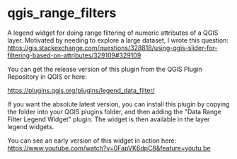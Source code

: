 # qgis_range_filters
A legend widget for doing range filtering of numeric attributes of a QGIS layer. Motivated by needing to explore a large dataset, I wrote this question: https://gis.stackexchange.com/questions/328818/using-qgis-slider-for-filtering-based-on-attributes/329109#329109

You can get the release version of this plugin from the QGIS Plugin Repository in QGIS or here:

https://plugins.qgis.org/plugins/legend_data_filter/

If you want the absolute latest version, you can install this plugin by copying the folder into your QGIS plugins folder, and then adding the "Data Range Filter Legend Widget" plugin. The widget is then available in the layer legend widgets. 

You can see an early version of this widget in action here: https://www.youtube.com/watch?v=0FapVK6dpC8&feature=youtu.be

